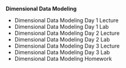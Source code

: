 <b>Dimensional Data Modeling</b>
- Dimensional Data Modeling Day 1 Lecture
- Dimensional Data Modeling Day 1 Lab
- Dimensional Data Modeling Day 2 Lecture
- Dimensional Data Modeling Day 2 Lab
- Dimensional Data Modeling Day 3 Lecture
- Dimensional Data Modeling Day 3 Lab
- Dimensional Data Modeling Homework
